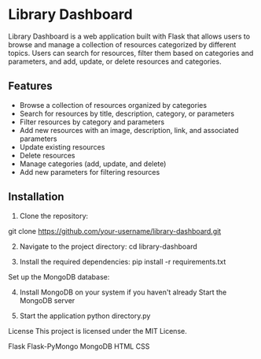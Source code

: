 # Library Dashboard

Library Dashboard is a web application built with Flask that allows users to browse and manage a collection of resources categorized by different topics. Users can search for resources, filter them based on categories and parameters, and add, update, or delete resources and categories.

## Features

- Browse a collection of resources organized by categories
- Search for resources by title, description, category, or parameters
- Filter resources by category and parameters
- Add new resources with an image, description, link, and associated parameters
- Update existing resources
- Delete resources
- Manage categories (add, update, and delete)
- Add new parameters for filtering resources

## Installation

1. Clone the repository:

git clone https://github.com/your-username/library-dashboard.git

2. Navigate to the project directory:
cd library-dashboard

3. Install the required dependencies:
pip install -r requirements.txt

Set up the MongoDB database:


4. Install MongoDB on your system if you haven't already
Start the MongoDB server

5. Start the application
python directory.py



License
This project is licensed under the MIT License.


Flask
Flask-PyMongo
MongoDB
HTML
CSS


